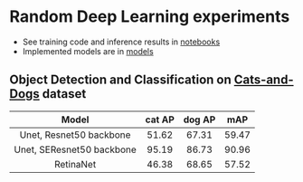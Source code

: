 # Random Deep Learning experiments

- See training code and inference results in [notebooks](https://github.com/einstalek/DL-models-experiments/tree/master/notebooks)
- Implemented models are in [models](https://github.com/einstalek/DL-models-experiments/tree/master/models)

## Object Detection and Classification on [Cats-and-Dogs](https://www.kaggle.com/andrewmvd/dog-and-cat-detection) dataset
Model  |  cat AP  |  dog AP  | mAP
:--:|:--:|:--:|:--:
Unet, Resnet50 backbone  | 51.62 | 67.31 | 59.47
Unet, SEResnet50 backbone  | 95.19 | 86.73 | 90.96
RetinaNet | 46.38 | 68.65 | 57.52 
